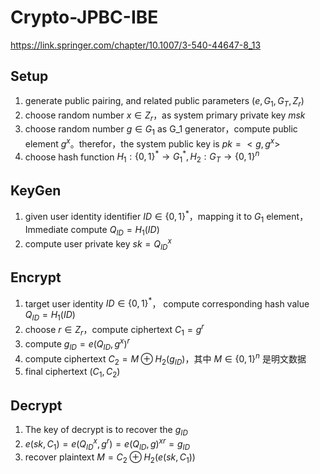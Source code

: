# Crypto-JPBC-IBE
https://link.springer.com/chapter/10.1007/3-540-44647-8_13
## Setup

1. generate public pairing, and related public parameters $(e,G_1,G_T,Z_r)$
2. choose random number $x\in Z_r$，as system primary private key $msk$
3. choose random number $g \in G_1$ as G_1 generator，compute public element $g^x$。therefor，the system public key is $pk = <g,g^x>$
4. choose hash function $H_1:{\{0,1\}}^* \rightarrow G_1^*, H_2:G_T \rightarrow \{0,1\}^n$
## KeyGen

1. given user identity identifier  $ID\in\{0,1\}^*$，mapping it to $G_1$ element，Immediate compute $Q_{ID} = H_1(ID)$
2. compute user private key $sk = Q_{ID}^x$
## Encrypt

1. target user identity $ID\in \{0,1\}^*$， compute corresponding hash value $Q_{ID} = H_1(ID)$
2. choose $r \in Z_r$，compute ciphertext $C_1 = g^r$
3. compute $g_{ID} = e(Q_{ID},g^x)^r$
4. compute ciphertext $C_2 = M \oplus H_2(g_{ID})$，其中 $M\in \{0,1\}^n$ 是明文数据
5. final ciphertext $(C_1,C_2)$
## Decrypt

1. The key of decrypt is to recover the $g_{ID}$
2. $e(sk,C_1) = e(Q_{ID}^x,g^r) = e(Q_{ID},g)^{xr} = g_{ID}$
3. recover plaintext $M = C_2 \oplus H_2(e(sk,C_1))$
